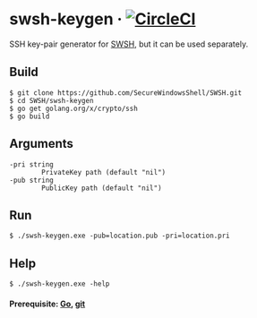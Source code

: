 # swsh-keygen · [![CircleCI](https://circleci.com/gh/SecureWindowsShell/swsh-keygen/tree/master.svg?style=svg)](https://circleci.com/gh/SecureWindowsShell/swsh-keygen/tree/master)
SSH key-pair generator for [SWSH](https://github.com/SecureWindowsShell/SWSH), but it can be used separately.

## Build
    $ git clone https://github.com/SecureWindowsShell/SWSH.git
    $ cd SWSH/swsh-keygen
    $ go get golang.org/x/crypto/ssh
    $ go build
    
## Arguments

    -pri string
            PrivateKey path (default "nil")
    -pub string
            PublicKey path (default "nil") 

## Run
    $ ./swsh-keygen.exe -pub=location.pub -pri=location.pri
    
## Help
    $ ./swsh-keygen.exe -help
    
#### Prerequisite: [Go](https://golang.org/doc/install), [git](https://git-scm.com/book/en/v2/Getting-Started-Installing-Git)
